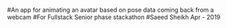 #An app for animating an avatar based on pose data coming back from a webcam
#For Fullstack Senior phase stackathon
#Saeed Sheikh Apr - 2019
